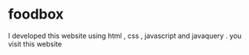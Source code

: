 # foodbox
I developed this website using html , css , javascript and javaquery . you visit this website
